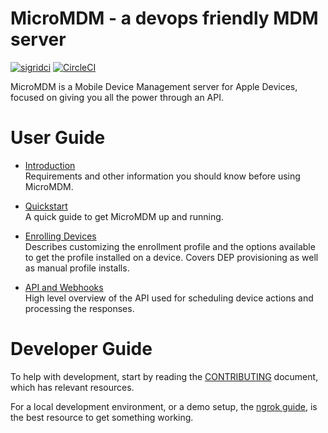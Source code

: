 # MicroMDM - a devops friendly MDM server 
[![sigridci](https://github.com/valdore86/micromdm/actions/workflows/sigridci.yml/badge.svg)](https://github.com/valdore86/micromdm/actions/workflows/sigridci.yml)
[![CircleCI](https://circleci.com/gh/micromdm/micromdm/tree/main.svg?style=svg)](https://circleci.com/gh/micromdm/micromdm/tree/main)

MicroMDM is a Mobile Device Management server for Apple Devices, focused on giving you all the power through an API. 

# User Guide

- [Introduction](docs/user-guide/introduction.md)  
Requirements and other information you should know before using MicroMDM.

- [Quickstart](docs/user-guide/quickstart.md)  
A quick guide to get MicroMDM up and running. 

- [Enrolling Devices](docs/user-guide/enrolling-devices.md)  
Describes customizing the enrollment profile and the options available to get the profile installed on a device. Covers DEP provisioning as well as manual profile installs. 

- [API and Webhooks](docs/user-guide/api-and-webhooks.md)   
High level overview of the API used for scheduling device actions and processing the responses.

# Developer Guide

To help with development, start by reading the [CONTRIBUTING](./CONTRIBUTING.md) document, which has relevant resources. 

For a local development environment, or a demo setup, the [ngrok guide](./tools/ngrok/README.md), is the best resource to get something working.
